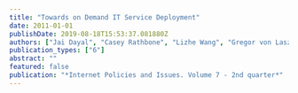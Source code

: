 ```yaml
---
title: "Towards on Demand IT Service Deployment"
date: 2011-01-01
publishDate: 2019-08-18T15:53:37.081880Z
authors: ["Jai Dayal", "Casey Rathbone", "Lizhe Wang", "Gregor von Laszewski"]
publication_types: ["6"]
abstract: ""
featured: false
publication: "*Internet Policies and Issues. Volume 7 - 2nd quarter*"
---
```



